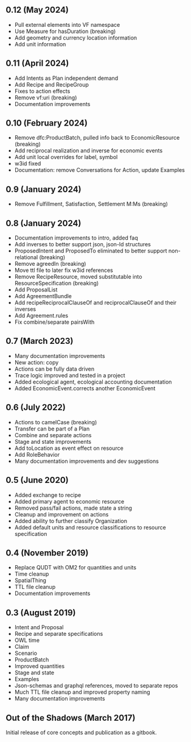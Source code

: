 ## 0.12 (May 2024)

- Pull external elements into VF namespace
- Use Measure for hasDuration (breaking)
- Add geometry and currency location information
- Add unit information

## 0.11 (April 2024)

- Add Intents as Plan independent demand
- Add Recipe and RecipeGroup
- Fixes to action effects
- Remove vf:uri (breaking)
- Documentation improvements

## 0.10 (February 2024)

- Remove dfc:ProductBatch, pulled info back to EconomicResource (breaking)
- Add reciprocal realization and inverse for economic events
- Add unit local overrides for label, symbol
- w3id fixed
- Documentation: remove Conversations for Action, update Examples

## 0.9 (January 2024)

- Remove Fulfillment, Satisfaction, Settlement M:Ms (breaking)

## 0.8 (January 2024)

- Documentation improvements to intro, added faq
- Add inverses to better support json, json-ld structures
- ProposedIntent and ProposedTo eliminated to better support non-relational (breaking)
- Remove agreedIn (breaking)
- Move ttl file to later fix w3id references
- Remove RecipeResource, moved substitutable into ResourceSpecification (breaking)
- Add ProposalList
- Add AgreementBundle
- Add recipeReciprocalClauseOf and reciprocalClauseOf and their inverses
- Add Agreement.rules
- Fix combine/separate pairsWith

## 0.7 (March 2023)

- Many documentation improvements
- New action: copy
- Actions can be fully data driven
- Trace logic improved and tested in a project
- Added ecological agent, ecological accounting documentation
- Added EconomicEvent.corrects another EconomicEvent

## 0.6 (July 2022)

- Actions to camelCase (breaking)
- Transfer can be part of a Plan
- Combine and separate actions
- Stage and state improvements
- Add toLocation as event effect on resource
- Add RoleBehavior
- Many documentation improvements and dev suggestions

## 0.5 (June 2020)

- Added exchange to recipe
- Added primary agent to economic resource
- Removed pass/fail actions, made state a string
- Cleanup and improvement on actions
- Added ability to further classify Organization
- Added default units and resource classifications to resource specification

## 0.4 (November 2019)

- Replace QUDT with OM2 for quantities and units
- Time cleanup
- SpatialThing
- TTL file cleanup
- Documentation improvements

## 0.3 (August 2019)

- Intent and Proposal
- Recipe and separate specifications
- OWL time
- Claim
- Scenario
- ProductBatch
- Improved quantities
- Stage and state
- Examples
- Json-schemas and graphql references, moved to separate repos
- Much TTL file cleanup and improved property naming
- Many documentation improvements

## Out of the Shadows (March 2017)

Initial release of core concepts and publication as a gitbook.
